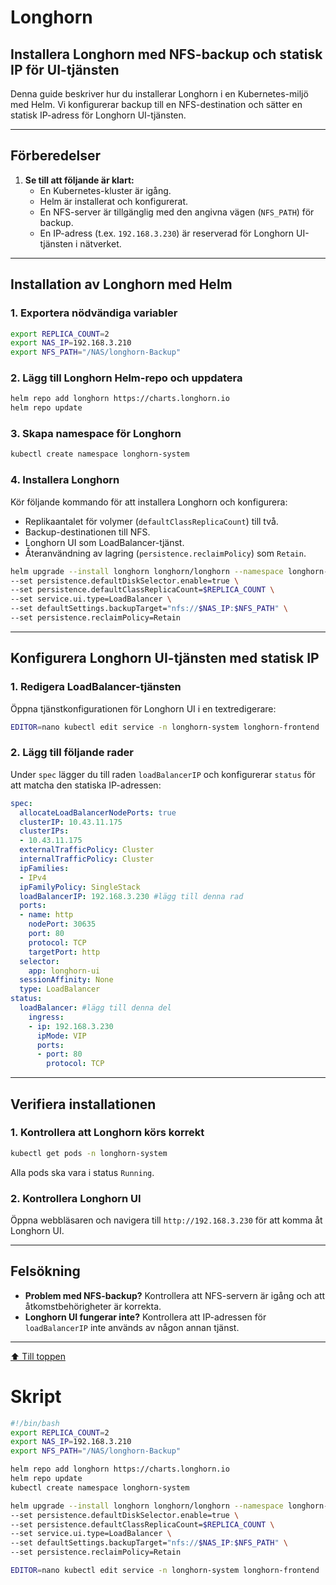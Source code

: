 # Longhorn
## Installera Longhorn med NFS-backup och statisk IP för UI-tjänsten

Denna guide beskriver hur du installerar Longhorn i en Kubernetes-miljö med Helm. Vi konfigurerar backup till en NFS-destination och sätter en statisk IP-adress för Longhorn UI-tjänsten.

---

## Förberedelser

1. **Se till att följande är klart:**
   - En Kubernetes-kluster är igång.
   - Helm är installerat och konfigurerat.
   - En NFS-server är tillgänglig med den angivna vägen (`NFS_PATH`) för backup.
   - En IP-adress (t.ex. `192.168.3.230`) är reserverad för Longhorn UI-tjänsten i nätverket.

---

## Installation av Longhorn med Helm

### 1. Exportera nödvändiga variabler
```bash
export REPLICA_COUNT=2
export NAS_IP=192.168.3.210
export NFS_PATH="/NAS/longhorn-Backup"
```

### 2. Lägg till Longhorn Helm-repo och uppdatera
```bash
helm repo add longhorn https://charts.longhorn.io
helm repo update
```

### 3. Skapa namespace för Longhorn
```bash
kubectl create namespace longhorn-system
```

### 4. Installera Longhorn
Kör följande kommando för att installera Longhorn och konfigurera:
- Replikaantalet för volymer (`defaultClassReplicaCount`) till två.
- Backup-destinationen till NFS.
- Longhorn UI som LoadBalancer-tjänst.
- Återanvändning av lagring (`persistence.reclaimPolicy`) som `Retain`.

```bash
helm upgrade --install longhorn longhorn/longhorn --namespace longhorn-system \
--set persistence.defaultDiskSelector.enable=true \
--set persistence.defaultClassReplicaCount=$REPLICA_COUNT \
--set service.ui.type=LoadBalancer \
--set defaultSettings.backupTarget="nfs://$NAS_IP:$NFS_PATH" \
--set persistence.reclaimPolicy=Retain
```

---

## Konfigurera Longhorn UI-tjänsten med statisk IP

### 1. Redigera LoadBalancer-tjänsten
Öppna tjänstkonfigurationen för Longhorn UI i en textredigerare:
```bash
EDITOR=nano kubectl edit service -n longhorn-system longhorn-frontend
```

### 2. Lägg till följande rader
Under `spec` lägger du till raden `loadBalancerIP` och konfigurerar `status` för att matcha den statiska IP-adressen:

```yaml
spec:
  allocateLoadBalancerNodePorts: true
  clusterIP: 10.43.11.175
  clusterIPs:
  - 10.43.11.175
  externalTrafficPolicy: Cluster
  internalTrafficPolicy: Cluster
  ipFamilies:
  - IPv4
  ipFamilyPolicy: SingleStack
  loadBalancerIP: 192.168.3.230 #lägg till denna rad
  ports:
  - name: http
    nodePort: 30635
    port: 80
    protocol: TCP
    targetPort: http
  selector:
    app: longhorn-ui
  sessionAffinity: None
  type: LoadBalancer
status:
  loadBalancer: #lägg till denna del
    ingress:
    - ip: 192.168.3.230
      ipMode: VIP
      ports:
      - port: 80
        protocol: TCP
```

---

## Verifiera installationen

### 1. Kontrollera att Longhorn körs korrekt
```bash
kubectl get pods -n longhorn-system
```

Alla pods ska vara i status `Running`.

### 2. Kontrollera Longhorn UI
Öppna webbläsaren och navigera till `http://192.168.3.230` för att komma åt Longhorn UI.

---

## Felsökning

- **Problem med NFS-backup?** Kontrollera att NFS-servern är igång och att åtkomstbehörigheter är korrekta.
- **Longhorn UI fungerar inte?** Kontrollera att IP-adressen för `loadBalancerIP` inte används av någon annan tjänst.

---

[⬆️ Till toppen](#top)



# Skript
```bash	
#!/bin/bash
export REPLICA_COUNT=2
export NAS_IP=192.168.3.210
export NFS_PATH="/NAS/longhorn-Backup"

helm repo add longhorn https://charts.longhorn.io
helm repo update
kubectl create namespace longhorn-system

helm upgrade --install longhorn longhorn/longhorn --namespace longhorn-system \
--set persistence.defaultDiskSelector.enable=true \
--set persistence.defaultClassReplicaCount=$REPLICA_COUNT \
--set service.ui.type=LoadBalancer \
--set defaultSettings.backupTarget="nfs://$NAS_IP:$NFS_PATH" \ 
--set persistence.reclaimPolicy=Retain

EDITOR=nano kubectl edit service -n longhorn-system longhorn-frontend
```